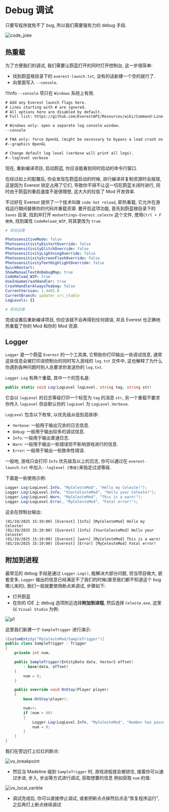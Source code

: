 # Debug 调试

只要写程序就免不了 bug, 所以我们需要强有力的 debug 手段.

![code_joke](images/debug/code_joke.jpg)

## 热重载

为了方便我们的调试, 我们需要让蔚蓝打开的同时打开控制台, 这一步很简单:

- 找到蔚蓝根目录下的 `everest-launch.txt`, 没有的话新建一个空的就行了.
- 向里面写入 `--console`.

!!!info
    `--console` 项只在 `Windows` 系统上有用.

```txt title="everest-launch.txt" hl_lines="7"
# Add any Everest launch flags here.
# Lines starting with # are ignored.
# All options here are disabled by default.
# Full list: https://github.com/EverestAPI/Resources/wiki/Command-Line-Arguments

# Windows only: open a separate log console window.
--console

# FNA only: force OpenGL (might be necessary to bypass a load crash on some PCs).
#--graphics OpenGL

# Change default log level (verbose will print all logs).
#--loglevel verbose
```

现在, 重新编译项目, 启动蔚蓝, 你应该能看到同时启动的命令行窗口.  

在经过如上的配置后, 你会发现在蔚蓝启动的时候, 进行编译并复制资源时会报错, 
这是因为 Everest 锁定占用了它们, 导致你不得不让这一切在蔚蓝关闭时进行,
同时由于蔚蓝的重启速度不是很理想, 这大大的拉低了 Mod 开发效率.  

不过好在 Everest 提供了一个技术叫做 `code hot reload`,
即热重载, 它允许在游戏运行期间替换你的代码并重载资源.
要开启这项功能, 首先到蔚蓝根目录下的 `Saves` 目录, 找到并打开 `modsettings-Everest.celeste` 这个文件,
使用`Ctrl + F 搜索`, 找到属性 `CodeReload_WIP`, 将其更改为 `true`.

```yaml title="modsettings-Everest.celeste" hl_lines="11"
# 其他设置

PhotosensitiveMode: false
PhotosensitivityDistortOverride: false
PhotosensitivityGlitchOverride: false
PhotosensitivityLightningOverride: false
PhotosensitivityScreenFlashOverride: false
PhotosensitivityTextHighlightOverride: false
QuickRestart: 
ShowManualTextOnDebugMap: true
CodeReload_WIP: true
UseInGameCrashHandler: true
CrashHandlerAlwaysTeabag: false
CurrentVersion: 1.4465.0
CurrentBranch: updater_src_stable
LogLevels: {}

# 其他设置
```

完成设置后重新编译项目, 你应该就不会再得到任何错误, 并且 Everest 也正确地热重载了你的 Mod 和你的 Mod 资源.

## Logger

`Logger` 是一个蔚蓝 `Everest` 的一个工具类, 它帮助你打印输出一些调试信息,
通常这些信息会被打印进控制台的同时写入游戏的 `log.txt` 文件中, 
这也解释了为什么你遇到各种问题时别人总要求你发送你的 `log.txt`.  

`Logger.Log` 有两个重载, 其中一个的签名是:
```cs
public static void Log(LogLevel logLevel, string tag, string str)
```
它会以 `logLevel` 的日志等级打印一个标签为 `tag` 的消息 `str`,
另一个重载不要求你传入 `logLevel` 但会默认你的 `logLevel` 为 `LogLevel.Verbose`.

`LogLevel` 包含以下枚举, 以优先级从低到高排序:

- `Verbose`: 一般用于输出冗余的日志信息.
- `Debug`: 一般用于输出较多的调试信息.
- `Info`: 一般用于输出普通日志.
- `Warn`: 一般用于输出一些错误但不影响游戏进行的信息.
- `Error`: 一般用于输出一些致命性错误.

一般地, 游戏只会打印 `Info` 优先级及以上的日志, 你可以通过在 `everest-launch.txt` 中加入`--loglevel {等级}`来指定过滤等级.

下面是一些使用示例:

```cs
Logger.Log(LogLevel.Info, "MyCelesteMod", "Hello my Celeste!");
Logger.Log(LogLevel.Info, "YourCelesteMod", "Hello your Celeste!");
Logger.Log(LogLevel.Warn, "MyCelesteMod", "This is a warn!");
Logger.Log(LogLevel.Error, "MyCelesteMod", "Fatal error!");
```

这会在控制台输出:

```log
(01/19/2025 15:19:00) [Everest] [Info] [MyCelesteMod] Hello my Celeste!
(01/19/2025 15:19:00) [Everest] [Info] [YourCelesteMod] Hello your Celeste!
(01/19/2025 15:19:00) [Everest] [warn] [MyCelesteMod] This is a warn!
(01/19/2025 15:19:00) [Everest] [Error] [MyCelesteMod] Fatal error!
```

## 附加到进程

最常见的 debug 手段是通过 `Logger.Log()`, 能解决大部分问题, 但当项目做大, 嵌套变多, `Logger` 输出的信息已经满足不了我们的时候(甚至我们都不知道这个 bug 哪儿来的), 我们一般就要使用断点来调试, 步骤如下:

* 打开蔚蓝
* 在你的 IDE 上 debug 选项附近选择**附加到进程**, 然后选择 `Celeste.exe`, 这里以 `Visual Studio` 为例:

![p1](images/debug/debug_p1_1.png)


这里我们新建一个 `SampleTrigger` 进行演示:

```cs title="SampleTrigger.cs"
[CustomEntity("MyCelesteMod/SampleTrigger")]
public class SampleTrigger : Trigger
{
    private int num;

    public SampleTrigger(EntityData data, Vector2 offset)
        : base(data, offset)
    {
        num = 0;
    }

    public override void OnStay(Player player)
    {
        base.OnStay(player);

        num++;
        if (num > 60)
        {
            Logger.Log(LogLevel.Info, "MyCelesteMod", "Number has passed 60! Now reset to 0.");
            num = 0;
        }
    }
}
```

我们在旁边打上红红的断点:

![vs_breakpoint](images/debug/vs_breakpoint.png)

* 然后当 Madeline 碰到 `SampleTrigger` 时, 游戏进程就会被锁住, 接着你可以通过步进, 步入, 步出等方式进行调试, 获取想要的信息
例如获取 `num` 的值:

![vs_local_varible](images/debug/vs_local_varible.png)

* 调试完成后, 你可以直接停止调试, 或者把断点点掉然后点击"恢复程序运行", 之后再打上断点继续调试
